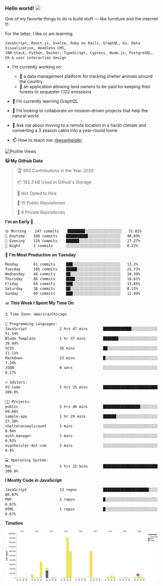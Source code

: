 ### Hello world! <img src="https://media.giphy.com/media/hvRJCLFzcasrR4ia7z/giphy.gif" width="30px">

One of my favorite things to do is build stuff — like furniture and the internet 🤓

For the latter, I like or am learning:

```text
JavaScript, React.js, Svelte, Ruby on Rails, GraphQL, Go, Data Visualization, Headless CMS, 
JAM-stack, Python, Docker, TypeScript, Cypress, Node.js, PostgreSQL, UX & user interaction design
```

- I’m currently working on:
  - 🐶  a data management platform for tracking shelter animals around the country 
  - 🌳  an application allowing land owners to be paid for keeping their forests to sequester CO2 emissions


- 🌱  I’m currently learning GraphQL
- 👯  I’m looking to collaborate on mission-driven projects that help the natural world
- 💬  Ask me about moving to a remote location in a harsh climate and converting a 3 season cabin into a year-round home
- 📫  How to reach me: [@evanheisler](https://twitter.com/evanheisler)

<!--START_SECTION:waka-->
![Profile Views](http://img.shields.io/badge/Profile%20Views-23-blue)

**🐱 My Github Data** 

> 🏆 850 Contributions in the Year 2020
 > 
> 📦 192.3 kB Used in Github's Storage 
 > 
> 🚫 Not Opted to Hire
 > 
> 📜 15 Public Repositories
 > 
> 🔑 8 Private Repositories 

**I'm an Early 🐤** 

```text
🌞 Morning    147 commits    ████████░░░░░░░░░░░░░░░░░   31.82% 
🌆 Daytime    188 commits    ██████████░░░░░░░░░░░░░░░   40.69% 
🌃 Evening    126 commits    ██████░░░░░░░░░░░░░░░░░░░   27.27% 
🌙 Night      1 commits      ░░░░░░░░░░░░░░░░░░░░░░░░░   0.22%

```
📅 **I'm Most Productive on Tuesday** 

```text
Monday       61 commits     ███░░░░░░░░░░░░░░░░░░░░░░   13.2% 
Tuesday      105 commits    █████░░░░░░░░░░░░░░░░░░░░   22.73% 
Wednesday    48 commits     ██░░░░░░░░░░░░░░░░░░░░░░░   10.39% 
Thursday     86 commits     ████░░░░░░░░░░░░░░░░░░░░░   18.61% 
Friday       64 commits     ███░░░░░░░░░░░░░░░░░░░░░░   13.85% 
Saturday     38 commits     ██░░░░░░░░░░░░░░░░░░░░░░░   8.23% 
Sunday       60 commits     ███░░░░░░░░░░░░░░░░░░░░░░   12.99%

```


📊 **This Week I Spent My Time On** 

```text
⌚︎ Time Zone: America/Chicago

💬 Programming Languages: 
JavaScript               2 hrs 47 mins       █████████████░░░░░░░░░░░░   51.54% 
Blade Template           1 hr 37 mins        ███████░░░░░░░░░░░░░░░░░░   29.94% 
SCSS                     36 mins             ██░░░░░░░░░░░░░░░░░░░░░░░   11.11% 
Markdown                 23 mins             █░░░░░░░░░░░░░░░░░░░░░░░░   7.24% 
JSON                     0 secs              ░░░░░░░░░░░░░░░░░░░░░░░░░   0.17%

🔥 Editors: 
VS Code                  5 hrs 25 mins       █████████████████████████   100.0%

🐱‍💻 Projects: 
public                   3 hrs 46 mins       █████████████████░░░░░░░░   69.66% 
sample-app               1 hr 29 mins        ██████░░░░░░░░░░░░░░░░░░░   27.38% 
shelteranimalscount      3 mins              ░░░░░░░░░░░░░░░░░░░░░░░░░   0.94% 
auth_manager             3 mins              ░░░░░░░░░░░░░░░░░░░░░░░░░   0.92% 
evanheisler-dot-com      2 mins              ░░░░░░░░░░░░░░░░░░░░░░░░░   0.9%

💻 Operating System: 
Mac                      5 hrs 25 mins       █████████████████████████   100.0%

```

**I Mostly Code in JavaScript** 

```text
JavaScript               13 repos            █████████████████████░░░░   86.67% 
PHP                      1 repos             █░░░░░░░░░░░░░░░░░░░░░░░░   6.67% 
HTML                     1 repos             █░░░░░░░░░░░░░░░░░░░░░░░░   6.67%

```


**Timeline**

![Chart not found](https://github.com/evanheisler/evanheisler/blob/master/charts/bar_graph.png) 


<!--END_SECTION:waka-->
